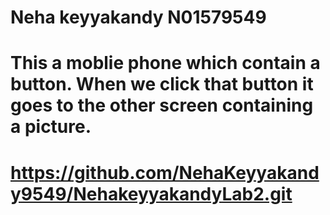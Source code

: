 # Neha keyyakandy N01579549
# This a moblie phone which contain a button. When we click that button it goes to the other screen containing a picture.
# https://github.com/NehaKeyyakandy9549/NehakeyyakandyLab2.git